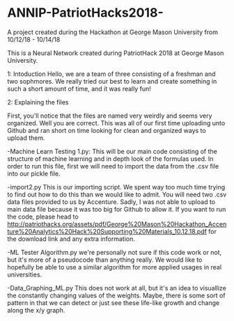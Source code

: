 # ANNIP-PatriotHacks2018-
A project created during the Hackathon at George Mason University from 10/12/18 - 10/14/18

This is a Neural Network created during PatriotHack 2018 at George Mason University.

1: Intoduction
Hello, we are a team of three consisting of a freshman and two sophmores.
We really tried our best to learn and create something in such a short amount of time, and it was really fun!

2: Explaining the files

First, you'll notice that the files are named very weirdly and seems very organized. Well you are correct.
This was all of our first time uploading unto Github and ran short on time looking for clean and organized ways to upload them.

  -Machine Learn Testing 1.py:
  This will be our main code consisting of the structure of machine learning and in depth look of the formulas used.
  In order to run this file, first we will need to import the data from the .csv file into our pickle file.
  
  -import2.py
  This is our importing script. We spent way too much time trying to find out how to do this than we would like to admit.
  You will need two .csv data files provided to us by Accenture.
  Sadly, I was not able to upload to main data file because it was too big for Github to allow it. 
  If you want to run the code, please head to http://patriothacks.org/assets/pdf/George%20Mason%20Hackathon_Accenture%20Analytics%20Hack%20Supporting%20Materials_10.12.18.pdf
  for the download link and any extra information.
  
  -ML Tester Algorithm.py
  we're personally not sure if this code work or not, but it's more of a pseudocode than anything really.
  We would like to hopefully be able to use a similar algorithm for more applied usages in real universities. 
  
  -Data_Graphing_ML.py
  This does not work at all, but it's an idea to visuallize the constantly changing values of the weights. Maybe, there is some sort of pattern in that we can detect or just see these life-like growth and change along the x/y graph.
